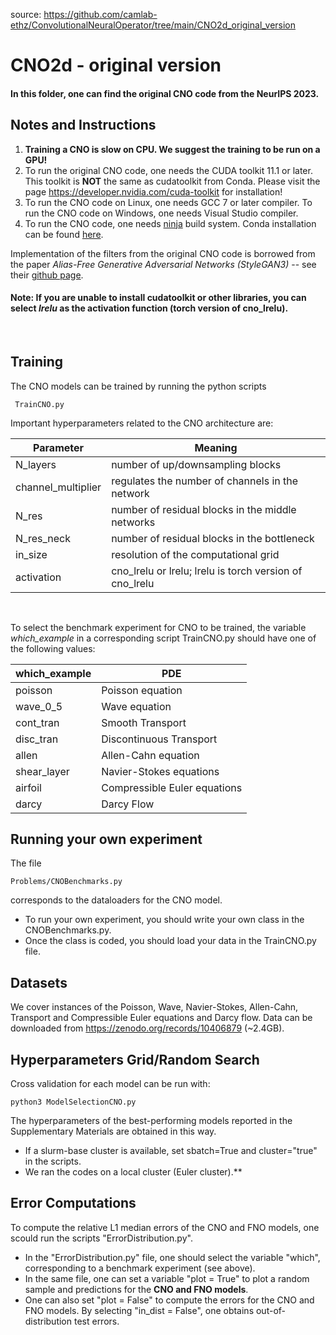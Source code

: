 source: https://github.com/camlab-ethz/ConvolutionalNeuralOperator/tree/main/CNO2d_original_version

# CNO2d - original version
#### In this folder, one can find the original CNO code from the NeurIPS 2023.

## Notes and Instructions
1. **Training a CNO is slow on CPU. We suggest the training to be run on a GPU!**
2. To run the original CNO code, one needs the CUDA toolkit 11.1 or later. This toolkit is **NOT** the same as cudatoolkit from Conda. Please visit the page https://developer.nvidia.com/cuda-toolkit for installation!
3. To run the CNO code on Linux, one needs GCC 7 or later compiler.
	To run the CNO code on Windows, one needs Visual Studio compiler.
4. To run the CNO code, one needs [ninja](https://pypi.org/project/ninja/) build system. Conda installation can be found [here](https://anaconda.org/conda-forge/ninja).

Implementation of the filters from the original CNO code is borrowed from the paper *Alias-Free Generative Adversarial Networks (StyleGAN3)* -- see their [github page](https://github.com/NVlabs/stylegan3).

#### Note: If you are unable to install cudatoolkit or other libraries, you can select *lrelu* as the activation function (torch version of cno_lrelu).

<br />

## Training
The CNO models can be trained by running the python scripts

	 TrainCNO.py

Important hyperparameters related to the CNO architecture are:

| Parameter | Meaning |
| ------ | ------ |
| N_layers | number of up/downsampling blocks |
| channel_multiplier | regulates the number of channels in the network |
| N_res | number of residual blocks in the middle networks |
| N_res_neck |  number of residual blocks in the bottleneck |
| in_size |  resolution of the computational grid |
| activation | cno_lrelu or lrelu; lrelu is torch version of cno_lrelu|

<br />


To select the benchmark experiment for CNO to be trained, the variable *which_example* in a corresponding script TrainCNO.py should have one of the following values:

| which_example | PDE |
| ------ | ------ |
| poisson | Poisson equation |
| wave_0_5 | Wave equation |
| cont_tran | Smooth Transport |
| disc_tran |  Discontinuous Transport |
| allen | Allen-Cahn equation |
| shear_layer | Navier-Stokes equations |
| airfoil | Compressible Euler equations |
| darcy | Darcy Flow |

## Running your own experiment

The file

	Problems/CNOBenchmarks.py

corresponds to the dataloaders for the CNO model.

- To run your own experiment, you should write your own class in the CNOBenchmarks.py.
- Once the class is coded, you should load your data in the TrainCNO.py file.

## Datasets
We cover instances of the Poisson, Wave, Navier-Stokes, Allen-Cahn, Transport and Compressible Euler equations and Darcy flow. Data can be downloaded from https://zenodo.org/records/10406879 (~2.4GB).


## Hyperparameters Grid/Random Search
Cross validation for each model can be run with:

	python3 ModelSelectionCNO.py

The hyperparameters of the best-performing models reported in the Supplementary Materials are obtained in this way.

- If a slurm-base cluster is available, set sbatch=True and cluster="true" in the scripts.
- We ran the codes on a local cluster (Euler cluster).**

## Error Computations

To compute the relative L1 median errors of the CNO and FNO models, one scould run the scripts "ErrorDistribution.py".

- In the "ErrorDistribution.py" file, one should select the variable "which", corresponding to a benchmark experiment (see above).
- In the same file, one can set a variable "plot = True" to plot a random sample and predictions for the **CNO and FNO models**.
- One can also set "plot = False" to compute the errors for the CNO and FNO models. By selecting "in_dist = False", one obtains out-of-distribution test errors.
